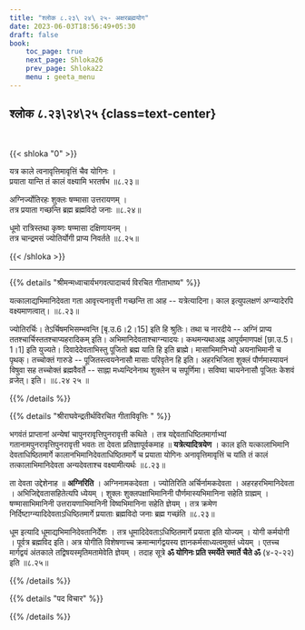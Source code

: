 ```yaml
---
title: "श्लोक ८.२३\ २४\ २५- अक्षरब्रह्मयोग"
date: 2023-06-03T18:56:49+05:30
draft: false
book:
    toc_page: true
    next_page: Shloka26
    prev_page: Shloka22
    menu : geeta_menu
---
```




## श्लोक ८.२३\२४\२५ {class=text-center}

<br/>

{{< shloka  "0"  >}}

यत्र काले त्वनावृत्तिमावृत्तिं चैव योगिनः ।    
प्रयाता यान्ति तं कालं वक्ष्यामि भरतर्षभ ॥८.२३॥  

अग्निर्ज्योतिरहः शुक्लः षण्मासा उत्तरायणम् ।  
तत्र प्रयाता गच्छन्ति ब्रह्म ब्रह्मविदो जनाः ॥८.२४॥  

धूमो रात्रिस्तथा कृष्णः षण्मासा दक्षिणायनम् ।    
तत्र चान्द्रमसं ज्योतिर्योगी प्राप्य निवर्तते ॥८.२५॥

{{< /shloka >}}

---


{{% details "श्रीमन्मध्वाचार्यभगवत्पादाचर्य विरचित  गीताभाष्य" %}}

यत्कालाद्यभिमानिदेवता गता आवृत्त्यनावृत्ती 
गच्छन्ति ता आह -- यत्रेत्यादिना। काल इत्युपलक्षणं 
अग्न्यादेरपि वक्ष्यमाणत्वात्। ॥८.२३॥   

ज्योतिरर्चिः। 
तेऽर्चिषमभिसम्भवन्ति [बृ.उ.6।2।15] इति हि श्रुतिः। 
तथा च नारदीये -- 
अग्निं प्राप्य ततश्चार्चिस्ततश्चाप्यहरादिकम् इति। अभिमानिदेवताश्चाग्न्यादयः। 
कथमन्यथाअह्न आपूर्यमाणपक्षं [छा.उ.5।1।1] इति युज्यते।
दिवादेदेवताभिस्तु पूजितो ब्रह्म याति हि इति ब्राह्मे। 
मासाभिमानिभ्यो अयनाभिमानी च पृथक्। 
तच्चोक्तं गारुडे -- पूजितस्त्वयनेनासौ मासाः परिवृतेन हि इति। 
अहरभिजिता शुक्लं पौर्णमास्यायनं विषुवा सह 
तच्चोक्तं ब्रह्मवैवर्ते -- साह्ना मध्यन्दिनेनाथ शुक्लेन च सपूर्णिमा। 
सविष्वा चायनेनासौ पूजितः केशवं व्रजेत्। इति।  ॥८.२४ २५ ॥

{{% /details %}}



{{% details "श्रीराघवेन्द्रतीर्थविरचित गीताविवृत्तिः " %}}

भगवंतं प्राप्तानां अन्येषां चापुनरावृत्तिपुनरावृत्ती 
कथिते । तत्र यद्देवताधिष्ठितमार्गाभ्यां 
गतानामपुनरावृत्तिपुनरावृत्ती भवतः ता देवता 
प्रतिज्ञापूर्वकमाह ॥ **यत्रेत्यादित्रयेण** । 
काल इति यत्कालाभिमानि 
देवताधिष्ठितमार्गे कालानभिमानिदेवताधिष्ठितमार्गे 
च प्रयाता योगिनः अनावृत्तिमावृत्तिं च यांति 
तं कालं तत्कालाभिमानिदेवता अन्यदेवताश्च
वक्ष्यामीत्यर्थः ॥८.२३॥   

ता देवता उद्देशेनाह ॥ **अग्निरिति** । 
अग्निनामकदेवता । 
ज्योतिरिति अर्चिर्नामकदेवता । 
अहरहरभिमानिदेवता । अभिजिद्देवतासहितेत्यपि
ध्येयम्‌ । शुक्लः शुक्लपक्षाभिमानिनी 
पौर्णमास्यभिमानिना सहेति 
ग्राह्मम्‌ । षण्मासाभिमानिनी उत्तरायणाभिमानिनी 
विष्वभिमानिना सहेति ज्ञेयम्‌ । 
तत्र क्रमेण निर्दिष्टाग्न्यादिदेवताऽधिष्ठितमार्गे 
प्रयाताः ब्रह्मविदो जनाः ब्रह्म गच्छंति ॥८.२३॥ 

धूम इत्यादि धूमाद्यभिमानिदेवतानिर्देशः । 
तत्र धूमादिदेवताऽधिष्ठितमार्गे प्रयाता इति 
योज्यम्‌ । योगी कर्मयोगी । पूर्वत्र ब्रह्मविद इति।
अत्र योगीति विशेषणाच्च क्रमान्मार्गद्वयस्य 
ज्ञानकर्मसाध्यत्वमुक्तं ध्येयम्‌ । 
एतच्च मार्गद्वयं अंतकाले तद्विषयस्मृतिमतामेवेति 
ज्ञेयम्‌ । तदाह सूत्रे 
**ॐ योगिनः प्रति स्मर्येते स्मार्ते चैते ॐ**
(४-२-२२) इति ॥८.२५॥

{{% /details %}}



{{% details "पद विचार" %}}


{{% /details %}}
